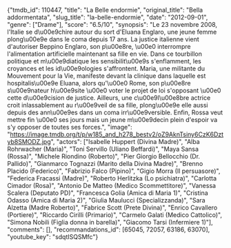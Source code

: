 {"tmdb_id": 110447, "title": "La Belle endormie", "original_title": "Bella addormentata", "slug_title": "la-belle-endormie", "date": "2012-09-01", "genre": ["Drame"], "score": "6.5/10", "synopsis": "Le 23 novembre 2008, l'Italie se d\u00e9chire autour du sort d'Eluana Englaro, une jeune femme plong\u00e9e dans le coma depuis 17 ans. La justice italienne vient d'autoriser Beppino Englaro, son p\u00e8re, \u00e0 interrompre l'alimentation artificielle maintenant sa fille en vie. Dans ce tourbillon politique et m\u00e9diatique les sensibilit\u00e9s s'enflamment, les croyances et les id\u00e9ologies s'affrontent. Maria, une militante du Mouvement pour la Vie, manifeste devant la clinique dans laquelle est hospitalis\u00e9e Eluana, alors qu'\u00e0 Rome, son p\u00e8re s\u00e9nateur h\u00e9site \u00e0 voter le projet de loi s'opposant \u00e0 cette d\u00e9cision de justice. Ailleurs, une c\u00e9l\u00e8bre actrice croit inlassablement au r\u00e9veil de sa fille, plong\u00e9e elle aussi depuis des ann\u00e9es dans un coma irr\u00e9versible. Enfin, Rossa veut mettre fin \u00e0 ses jours mais un jeune m\u00e9decin plein d'espoir va s'y opposer de toutes ses forces.", "image": "https://image.tmdb.org/t/p/w185_and_h278_bestv2/oZ9AknTsiny6CzK6Dztyb8SMODZ.jpg", "actors": ["Isabelle Huppert (Divina Madre)", "Alba Rohrwacher (Maria)", "Toni Servillo (Uliano Beffardi)", "Maya Sansa (Rossa)", "Michele Riondino (Roberto)", "Pier Giorgio Bellocchio (Dr. Pallido)", "Gianmarco Tognazzi (Marito della Divina Madre)", "Brenno Placido (Federico)", "Fabrizio Falco (Pipino)", "Gigio Morra (Il persuasore)", "Federica Fracassi (Madre)", "Roberto Herlitzka (Lo psichiatra)", "Carlotta Cimador (Rosa)", "Antonio De Matteo (Medico Scommettitore)", "Vanessa Scalera (Deputato PD)", "Francesca Golia (Amica di Maria 1)", "Cristina Odasso (Amica di Maria 2)", "Giulia Maulucci (Specializzanda)", "Sara Alzetta (Madre Roberto)", "Fabrice Scott (Prete Divina)", "Enrico Cavallero (Portiere)", "Riccardo Cirilli (Primario)", "Carmelo Galati (Medico Cattolico)", "Simona Nobili (Figlia donna in barella)", "Giacomo Tarsi (Infermiere 1)"], "comments": [], "recommandations_id": [65045, 72057, 63186, 63070], "youtube_key": "sdqtISQSMfc"}
